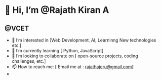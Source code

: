 # 👋 Hi, I’m @Rajath Kiran A
## @VCET
- 👀 I’m interested in [Web Development, AI, Learninng New technologies etc.]  
- 🌱 I’m currently learning [ Python, JavaScript]  
- 💞️ I’m looking to collaborate on [ open-source projects, coding challenges, etc.]  
- 📫 How to reach me: [ Email me at : rajathajeru@gmail.com]   
-


